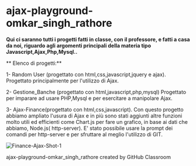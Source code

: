# ajax-playground-omkar_singh_rathore
**Qui ci saranno tutti i progetti fatti in classe, con il professore, e fatti a casa da noi, riguardo agli argomenti principali della materia
tipo Javascript,Ajax,Php,Mysql..**

** Elenco di progetti:**

1- Random User (progettato con html,css,javascript,jquery e ajax). Progettato principalmente per l'utilizzo di Ajax. 

2- Gestione_Banche (progettato con html,javascript,php,mysql)  Progettato per imparare ad usare PHP,Mysql e per esercitare a manipolare Ajax.  



3- Ajax-Finance(progettato con html,css,javascript). Con questo progetto abbiamo ampliato l'usura di Ajax e in più sono stati aggiunti altre funzioni molto utili ed efficienti come Chart.js per fare un grafico, in base ai dati che abbiamo, Node.js( http-server). E' stato possibile usare la prompt dei comandi per http-server e per sfruttare al meglio l'utilizzo di GIT.

[](url)
![Finance-Ajax-Shot-1](https://user-images.githubusercontent.com/61886825/80994832-98725380-8e3d-11ea-84a7-d9997658fef6.PNG)


ajax-playground-omkar_singh_rathore created by GitHub Classroom
